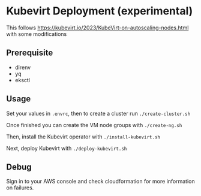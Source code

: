 # Kubevirt Deployment (experimental)

This follows https://kubevirt.io/2023/KubeVirt-on-autoscaling-nodes.html with some modifications

## Prerequisite

- direnv
- yq
- eksctl

## Usage

Set your values in `.envrc`, then to create a cluster run `./create-cluster.sh`

Once finished you can create the VM node groups with `./create-ng.sh`

Then, install the Kubevirt operator with `./install-kubevirt.sh`

Next, deploy Kubevirt with `./deploy-kubevirt.sh`

## Debug

Sign in to your AWS console and check cloudformation for more information on failures.
